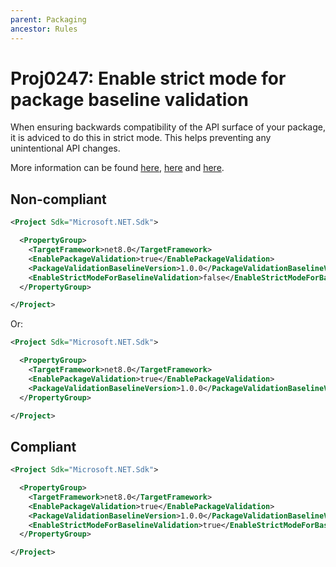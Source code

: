 ```yaml
---
parent: Packaging
ancestor: Rules
---
```


# Proj0247: Enable strict mode for package baseline validation
When ensuring backwards compatibility of the API surface
of your package, it is adviced to do this in strict mode.
This helps preventing any unintentional API changes.

More information can be found [here](https://learn.microsoft.com/en-us/dotnet/fundamentals/apicompat/package-validation/overview), [here](https://learn.microsoft.com/en-us/dotnet/fundamentals/apicompat/package-validation/baseline-version-validator) and [here](https://learn.microsoft.com/en-us/dotnet/core/project-sdk/msbuild-props#enablestrictmodeforbaselinevalidation).

## Non-compliant
``` xml
<Project Sdk="Microsoft.NET.Sdk">

  <PropertyGroup>
    <TargetFramework>net8.0</TargetFramework>
    <EnablePackageValidation>true</EnablePackageValidation>
    <PackageValidationBaselineVersion>1.0.0</PackageValidationBaselineVersion>
    <EnableStrictModeForBaselineValidation>false</EnableStrictModeForBaselineValidation>
  </PropertyGroup>

</Project>
```

Or:

``` xml
<Project Sdk="Microsoft.NET.Sdk">

  <PropertyGroup>
    <TargetFramework>net8.0</TargetFramework>
    <EnablePackageValidation>true</EnablePackageValidation>
    <PackageValidationBaselineVersion>1.0.0</PackageValidationBaselineVersion>
  </PropertyGroup>

</Project>
```

## Compliant
``` xml
<Project Sdk="Microsoft.NET.Sdk">

  <PropertyGroup>
    <TargetFramework>net8.0</TargetFramework>
    <EnablePackageValidation>true</EnablePackageValidation>
    <PackageValidationBaselineVersion>1.0.0</PackageValidationBaselineVersion>
    <EnableStrictModeForBaselineValidation>true</EnableStrictModeForBaselineValidation>
  </PropertyGroup>

</Project>
```

